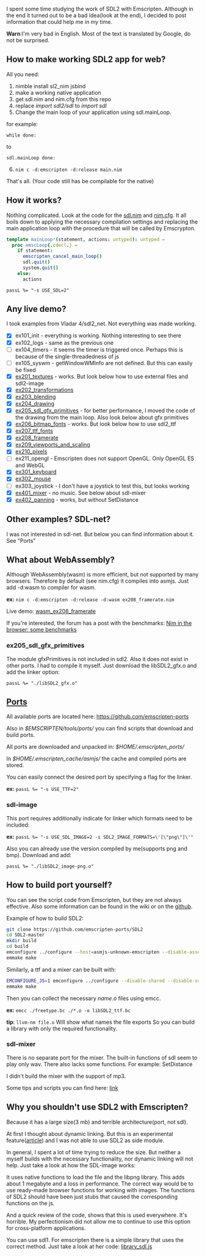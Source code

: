 I spent some time studying the work of SDL2 with Emscripten. Although in the end it turned out to be a bad idea(look at the end), I decided to post information that could help me in my time. 

**Warn**:I'm very bad in English. Most of the text is translated by Google, do not be surprised.

## How to make working SDL2 app for web?
All you need:
1) nimble install sl2_nim jsbind
2) make a working native application
3) get sdl.nim and nim.cfg from this repo
4) replace *import sdl2/sdl* to *import sdl*
5) Change the main loop of your application using sdl.mainLoop.

for example:

```while done:```

to

```sdl.mainLoop done:```

6) ```nim c -d:emscripten -d:release main.nim```

That's all. (Your code still has be compilable for the native)

## How it works?
Nothing complicated. Look at the code for the [sdl.nim](https://github.com/Jipok/Nim-SDL2-and-Emscripten/blob/master/sdl.nim) and [nim.cfg](https://github.com/Jipok/Nim-SDL2-and-Emscripten/blob/master/nim.cfg). It all boils down to applying the necessary compilation settings and replacing the main application loop with the procedure that will be called by Emscrypton. 
```nim
template mainLoop*(statement, actions: untyped): untyped =
  proc emscLoop{.cdecl.} =
    if statement:
      emscripten_cancel_main_loop()
      sdl.quit()
      system.quit()
    else:
      actions
```
```passL %= "-s USE_SDL=2"```


## Any live demo?
I took examples from Vladar 4/sdl2_net. Not everything was made working.
- [x] ex101_init - everything is working. Nothing interesting to see there
- [x] ex102_logs - same as the previous one
- [ ] ex104_timers - it seems the timer is triggered once. Perhaps this is because of the single-threadedness of js
- [ ] ex105_syswm - getWindowWMInfo are not defined. But this can easily be fixed
- [x] [ex201_textures](https://jipok.github.io/Nim-SDL2-and-Emscripten/ex201_textures/index.html) - works. But look below how to use external files and sdl2-image
- [x] [ex202_transformations](https://jipok.github.io/Nim-SDL2-and-Emscripten/ex202_transformations/index.html)
- [x] [ex203_blending](https://jipok.github.io/Nim-SDL2-and-Emscripten/ex203_blending/index.html)
- [x] [ex204_drawing](https://jipok.github.io/Nim-SDL2-and-Emscripten/ex204_drawing/index.html)
- [x] [ex205_sdl_gfx_primitives](https://jipok.github.io/Nim-SDL2-and-Emscripten/ex205_sdl_gfx_primitives/index.html) - for better performance, I moved the code of the drawing from the main loop. Also look below about gfx primitives
- [x] [ex206_bitmap_fonts](https://jipok.github.io/Nim-SDL2-and-Emscripten/ex206_bitmap_fonts/index.html) - works. But look below how to use sdl2_ttf
- [x] [ex207_ttf_fonts](https://jipok.github.io/Nim-SDL2-and-Emscripten/ex207_ttf_fonts/index.html) 
- [x] [ex208_framerate](https://jipok.github.io/Nim-SDL2-and-Emscripten/ex208_framerate/index.html) 
- [x] [ex209_viewports_and_scaling](https://jipok.github.io/Nim-SDL2-and-Emscripten/ex209_viewports_and_scaling/index.html) 
- [x] [ex210_pixels](https://jipok.github.io/Nim-SDL2-and-Emscripten/ex210_pixels/index.html) 
- [ ] ex211_opengl - Emscripten does not support OpenGL. Only OpenGL ES and WebGL
- [x] [ex301_keyboard](https://jipok.github.io/Nim-SDL2-and-Emscripten/ex301_keyboard/index.html) 
- [x] [ex302_mouse](https://jipok.github.io/Nim-SDL2-and-Emscripten/ex302_mouse/index.html)
- [ ] ex303_joystick - I don't have a joystick to test this, but looks working
- [x] [ex401_mixer](https://jipok.github.io/Nim-SDL2-and-Emscripten/ex401_mixer/index.html)  - no music.  See below about sdl-mixer
- [x] [ex402_panning](https://jipok.github.io/Nim-SDL2-and-Emscripten/ex402_panning/index.html) - works, but without SetDistance

## Other examples? SDL-net?
I was not interested in sdl-net. But below you can find information about it. See "Ports"

## What about WebAssembly?
Although WebAssembly(wasm) is more efficient, but not supported by many browsers. Therefore by default (see nim.cfg) it compiles into asmjs. Just add -d:wasm to compiler for wasm.

**ex:** ```nim c -d:emscripten -d:release -d:wasm ex208_framerate.nim```

Live demo: [wasm_ex208_framerate](https://jipok.github.io/Nim-SDL2-and-Emscripten/wasm_ex208_framerate/index.html) 

If you're interested, the forum has a post with the benchmarks: [Nim in the browser: some benchmarks](https://forum.nim-lang.org/t/2991)

### ex205_sdl_gfx_primitives
The module gfxPrimitives is not included in sdl2. Also it does not exist in other ports. I had to compile it myself. Just download the libSDL2_gfx.o and add the linker option:

```passL %= "./libSDL2_gfx.o"```

## [Ports](https://kripken.github.io/emscripten-site/docs/compiling/Building-Projects.html#emscripten-ports)
All available ports are located here: https://github.com/emscripten-ports

Also in *$EMSCRIPTEN/tools/ports/* you can find scripts that download and build ports.

All ports are downloaded and unpacked in: *$HOME/.emscripten_ports/*

In *$HOME/.emscripten_cache/asmjs/* the cache and compiled ports are stored.

You can easily connect the desired port by specifying a flag for the linker.

**ex:** ```passL %= "-s USE_TTF=2"```

### sdl-image
This port requires additionally indicate for linker which formats need to be included:

**ex:** ```passL %= "-s USE_SDL_IMAGE=2 -s SDL2_IMAGE_FORMATS=\'[\"png\"]\'"```

Also you can already use the version compiled by me(supports png and bmp). Download and add:

```passL %= "./libSDL2_image-png.o"```

## How to build port yourself?
You can see the script code from Emscripten, but they are not always effective. Also some information can be found in the wiki or on the [github](https://github.com/emscripten-ports/SDL2/blob/master/docs/README-emscripten.md).

Example of how to build SDL2:
```bash
git clone https://github.com/emscripten-ports/SDL2
cd SDL2-master
mkdir build
cd build
emconfigure ../configure --host=asmjs-unknown-emscripten --disable-assembly --disable-threads --disable-mmx --disable-sdltest --disable-shared --enable-cpuinfo=false CFLAGS="-O3"
emmake make
```
Similarly, a ttf and a mixer can be built with:
```bash
EMCONFIGURE_JS=1 emconfigure ../configure --disable-shared --disable-sdltest --disable-mmx
emmake make
```
Then you can collect the necessary *name.o* files using emcc.

**ex:** ```emcc ./freetype.bc ./*.o -o libSDL2_ttf.bc```

**tip**: ```llvm-nm file.o``` Will show what names the file exports
So you can build a library with only the required functionality.

### sdl-mixer
There is no separate port for the mixer. The built-in functions of sdl seem to play only wav. There also lacks some functions. For example: SetDistance

I didn't build the mixer with the support of mp3. 

Some tips and scripts you can find here: [link](https://github.com/kripken/emscripten/issues/3985#issuecomment-176910968)


## Why you shouldn't use SDL2 with Emscripten?
Because it has a large size(3 mb) and terrible architecture(port, not sdl).

At first I thought about dynamic linking. But this is an experimental feature([article](https://github.com/kripken/emscripten/wiki/Linking)) and I was not able to use SDL2 as side module.

In general, I spent a lot of time trying to reduce the size. But neither a myself builds with the necessary functionality, nor dynamic linking will not help.
Just take a look at how the SDL-image works:

It uses native functions to load the file and the libpng library. This adds about 1 megabyte and a loss in performance.
The correct way would be to use ready-made browser functions for working with images. The functions of SDL2 should have been just stubs that caused the corresponding functions on the js.

And a quick review of the code, shows that this is used everywhere. It's horrible. My perfectionism did not allow me to continue to use this option for cross-platform applications.

You can use sdl1. For emscripten there is a simple library that uses the correct method. Just take a look at her code: [library_sdl.js](https://github.com/kripken/emscripten/blob/1.37.18/src/library_sdl.js)

